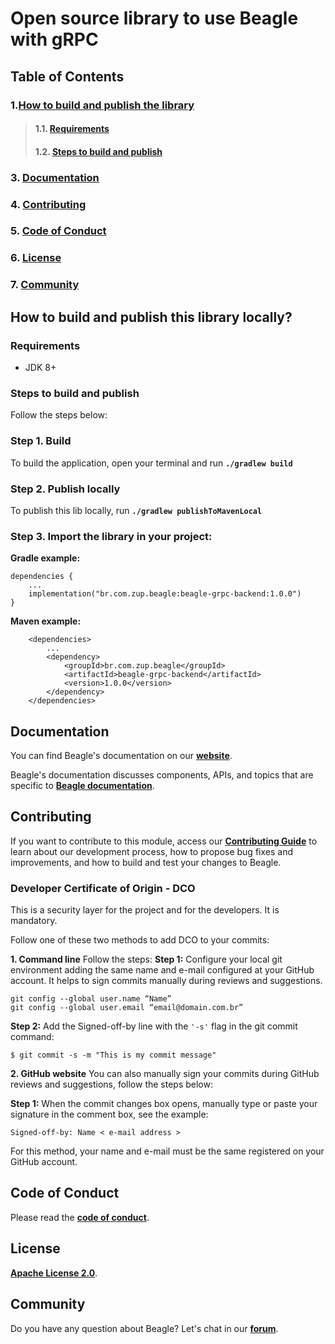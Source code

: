 # **Open source library to use Beagle with gRPC**

## **Table of Contents**

### 1.[**How to build and publish the library**](#how-to-build-and-publish-the-library)
> #### 1.1. [**Requirements**](#requirements)
> #### 1.2. [**Steps to build and publish**](#steps-to-build-and-publish)
### 3. [**Documentation**](#documentation)
### 4. [**Contributing**](#contributing)
### 5. [**Code of Conduct**](#code-of-conduct)
### 6. [**License**](#license)
### 7. [**Community**](#community)

## **How to build and publish this library locally?**

### **Requirements** 

- JDK 8+

### **Steps to build and publish**

Follow the steps below: 
### **Step 1.** Build

To build the application, open your terminal and run **```./gradlew build```**

### **Step 2.** Publish locally

To publish this lib locally, run **```./gradlew publishToMavenLocal```**

### **Step 3.** Import the library in your project:

**Gradle example:**

```
dependencies { 
    ...
    implementation("br.com.zup.beagle:beagle-grpc-backend:1.0.0")
}
```

**Maven example:**

```
    <dependencies>
        ...
        <dependency>
            <groupId>br.com.zup.beagle</groupId>
            <artifactId>beagle-grpc-backend</artifactId>
            <version>1.0.0</version>
        </dependency>
    </dependencies>
```

## **Documentation**

You can find Beagle's documentation on our [**website**][site].

Beagle's documentation discusses components, APIs, and topics that are specific to [**Beagle documentation**][b-docs].

[site]: https://usebeagle.io/
[b-docs]: https://docs.usebeagle.io/


## **Contributing**

If you want to contribute to this module, access our [**Contributing Guide**][contribute] to learn about our development process, how to propose bug fixes and improvements, and how to build and test your changes to Beagle.

[contribute]: https://github.com/ZupIT/beagle/blob/main/CONTRIBUTING.md

### **Developer Certificate of Origin - DCO**

 This is a security layer for the project and for the developers. It is mandatory.
 
 Follow one of these two methods to add DCO to your commits:
 
**1. Command line**
 Follow the steps: 
 **Step 1:** Configure your local git environment adding the same name and e-mail configured at your GitHub account. It helps to sign commits manually during reviews and suggestions.

 ```
git config --global user.name “Name”
git config --global user.email “email@domain.com.br”
```

**Step 2:** Add the Signed-off-by line with the `'-s'` flag in the git commit command:

```
$ git commit -s -m "This is my commit message"
```

**2. GitHub website**
You can also manually sign your commits during GitHub reviews and suggestions, follow the steps below: 

**Step 1:** When the commit changes box opens, manually type or paste your signature in the comment box, see the example:

```
Signed-off-by: Name < e-mail address >
```

For this method, your name and e-mail must be the same registered on your GitHub account.

## **Code of Conduct**

Please read the [**code of conduct**](https://github.com/ZupIT/beagle/blob/main/CODE_OF_CONDUCT.md).

## **License**

[**Apache License 2.0**](https://github.com/ZupIT/beagle-grpc/blob/master/LICENSE).

## **Community**
Do you have any question about Beagle? Let's chat in our [**forum**](https://forum.zup.com.br/).